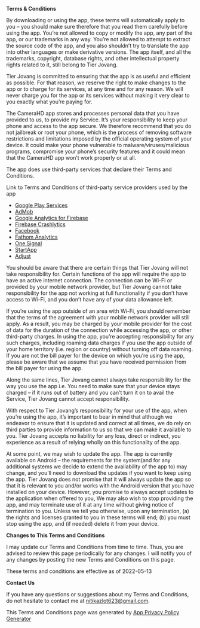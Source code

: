 **Terms & Conditions**

By downloading or using the app, these terms will automatically apply to you – you should make sure therefore that you read them carefully before using the app. You’re not allowed to copy or modify the app, any part of the app, or our trademarks in any way. You’re not allowed to attempt to extract the source code of the app, and you also shouldn’t try to translate the app into other languages or make derivative versions. The app itself, and all the trademarks, copyright, database rights, and other intellectual property rights related to it, still belong to Tier Jovang.

Tier Jovang is committed to ensuring that the app is as useful and efficient as possible. For that reason, we reserve the right to make changes to the app or to charge for its services, at any time and for any reason. We will never charge you for the app or its services without making it very clear to you exactly what you’re paying for.

The CameraHD app stores and processes personal data that you have provided to us, to provide my Service. It’s your responsibility to keep your phone and access to the app secure. We therefore recommend that you do not jailbreak or root your phone, which is the process of removing software restrictions and limitations imposed by the official operating system of your device. It could make your phone vulnerable to malware/viruses/malicious programs, compromise your phone’s security features and it could mean that the CameraHD app won’t work properly or at all.

The app does use third-party services that declare their Terms and Conditions.

Link to Terms and Conditions of third-party service providers used by the app

*   [Google Play Services](https://policies.google.com/terms)
*   [AdMob](https://developers.google.com/admob/terms)
*   [Google Analytics for Firebase](https://firebase.google.com/terms/analytics)
*   [Firebase Crashlytics](https://firebase.google.com/terms/crashlytics)
*   [Facebook](https://www.facebook.com/legal/terms/plain_text_terms)
*   [Fathom Analytics](https://usefathom.com/terms/)
*   [One Signal](https://onesignal.com/tos)
*   [StartApp](https://www.startapp.com/policy/publisher-terms/)
*   [Adjust](https://www.adjust.com/terms/general-terms-and-conditions)

You should be aware that there are certain things that Tier Jovang will not take responsibility for. Certain functions of the app will require the app to have an active internet connection. The connection can be Wi-Fi or provided by your mobile network provider, but Tier Jovang cannot take responsibility for the app not working at full functionality if you don’t have access to Wi-Fi, and you don’t have any of your data allowance left.

If you’re using the app outside of an area with Wi-Fi, you should remember that the terms of the agreement with your mobile network provider will still apply. As a result, you may be charged by your mobile provider for the cost of data for the duration of the connection while accessing the app, or other third-party charges. In using the app, you’re accepting responsibility for any such charges, including roaming data charges if you use the app outside of your home territory (i.e. region or country) without turning off data roaming. If you are not the bill payer for the device on which you’re using the app, please be aware that we assume that you have received permission from the bill payer for using the app.

Along the same lines, Tier Jovang cannot always take responsibility for the way you use the app i.e. You need to make sure that your device stays charged – if it runs out of battery and you can’t turn it on to avail the Service, Tier Jovang cannot accept responsibility.

With respect to Tier Jovang’s responsibility for your use of the app, when you’re using the app, it’s important to bear in mind that although we endeavor to ensure that it is updated and correct at all times, we do rely on third parties to provide information to us so that we can make it available to you. Tier Jovang accepts no liability for any loss, direct or indirect, you experience as a result of relying wholly on this functionality of the app.

At some point, we may wish to update the app. The app is currently available on Android – the requirements for the system(and for any additional systems we decide to extend the availability of the app to) may change, and you’ll need to download the updates if you want to keep using the app. Tier Jovang does not promise that it will always update the app so that it is relevant to you and/or works with the Android version that you have installed on your device. However, you promise to always accept updates to the application when offered to you, We may also wish to stop providing the app, and may terminate use of it at any time without giving notice of termination to you. Unless we tell you otherwise, upon any termination, (a) the rights and licenses granted to you in these terms will end; (b) you must stop using the app, and (if needed) delete it from your device.

**Changes to This Terms and Conditions**

I may update our Terms and Conditions from time to time. Thus, you are advised to review this page periodically for any changes. I will notify you of any changes by posting the new Terms and Conditions on this page.

These terms and conditions are effective as of 2022-05-13

**Contact Us**

If you have any questions or suggestions about my Terms and Conditions, do not hesitate to contact me at nitikazlot623@gmail.com.

This Terms and Conditions page was generated by [App Privacy Policy Generator](https://app-privacy-policy-generator.nisrulz.com/)
